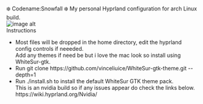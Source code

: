 :snowflake:  Codename:Snowfall :snowflake:
My personal Hyprland configuration for arch Linux build.<br />
![image alt](https://github.com/bleu-eve/photo/blob/2d09767c5ad4e82eac673072a5629bc2ac5a209c/2025-03-31-170916_hyprshot.png)<br />
Instructions<br />
<ul>
<li>Most files will be dropped in the home directory, edit the hyprland config controls if neeeded.<br />
Add any themes if need be but i love the mac look so install using WhiteSur-gtk.<br />
  <li>Run git clone https://github.com/vinceliuice/WhiteSur-gtk-theme.git --depth=1
  
  <li>Run ./install.sh to install the default WhiteSur GTK theme pack.<br />
This is an nvidia build so if any issues appear do check the links below.<br />
https://wiki.hyprland.org/Nvidia/ <br />
